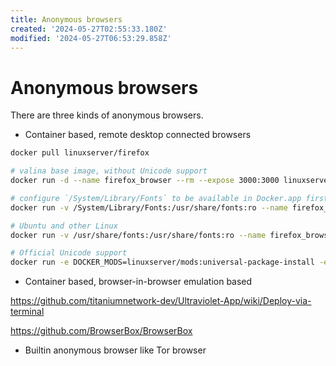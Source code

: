 ```yaml
---
title: Anonymous browsers
created: '2024-05-27T02:55:33.180Z'
modified: '2024-05-27T06:53:29.858Z'
---
```


# Anonymous browsers

There are three kinds of anonymous browsers.

- Container based, remote desktop connected browsers

```bash
docker pull linuxserver/firefox

# valina base image, without Unicode support
docker run -d --name firefox_browser --rm --expose 3000:3000 linuxserver/firefox

# configure `/System/Library/Fonts` to be available in Docker.app first then run this command
docker run -v /System/Library/Fonts:/usr/share/fonts:ro --name firefox_browser -d --rm -p 3000:3000 linuxserver/firefox

# Ubuntu and other Linux
docker run -v /usr/share/fonts:/usr/share/fonts:ro --name firefox_browser -d --rm -p 3000:3000 linuxserver/firefox

# Official Unicode support
docker run -e DOCKER_MODS=linuxserver/mods:universal-package-install -e INSTALL_PACKAGES=font-noto-cjk -e LC_ALL=zh_CN.UTF-8 --name firefox_browser -d --rm -p 3000:3000 linuxserver/firefox
```

- Container based, browser-in-browser emulation based

https://github.com/titaniumnetwork-dev/Ultraviolet-App/wiki/Deploy-via-terminal

https://github.com/BrowserBox/BrowserBox

- Builtin anonymous browser like Tor browser

